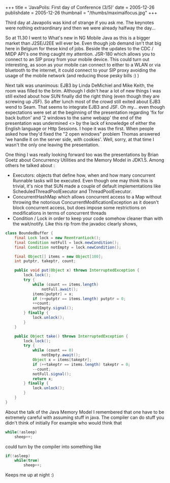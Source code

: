 +++
title = 'JavaPolis: First day of Conference (3/5)'
date = 2005-12-26
publishdate = 2005-12-26
thumbnail = "/thumbs/maximalfocus.jpg"
+++

Third day at Javapolis was kind of strange if you ask me.
The keynotes were nothing extraordinary and then we were already halfway the day...

So at 11.30 I went to What's new in NG Mobile Java as this is a bigger market than J2SE/J2EE will ever be. Even though
job demand isn't that big here in Belgium for these kind of jobs. Beside the updates to the CDC / MIDP API's one thing
caught my attention. JSR-180 which allows you to connect to an SIP proxy from your mobile device. This could turn out
interesting, as soon as your mobile can connect to either to a WLAN or via bluetooth to the internet, it could connect
to your SIP proxy avoiding the usage of the mobile network (and reducing those pesky bills :) )

Next talk was unanimous: EJB3 by Linda DeMichiel and Mike Keith, the room was filled to the brim. Although I didn't hear
a lot of new things I was still exited about how SUN finally did the right thing (even though they are screwing up JSF).
So after lunch most of the crowd still exited about EJB3 wend to Seam. That seems to integrate EJB3 and JSF. Oh my...
even though expectations were set at the beginning of the presentation regarding 'fix for back button' and '2 windows to
the same webapp' the end of the presentation was undermined <<completely>> by the lack of knowledge of either the
English language or Http Sessions. I hope it was the first. When people asked how they'd fixed the "2 open windows"
problem Thomas answered 'we handle it on the server side, with cookies'. Well, sorry, at that time I wasn't the only one
leaving the presentation.

One thing I was really looking forward too was the presentations by Brian Goetz about Concurrency Utilities and the
Memory Model in JDK1.5. Among others he talked about :

* Executors: objects that define how, when and how many concurrent Runnable tasks will be executed. Even though one may
think this is trivial, it's nice that SUN made a couple of default implementations like ScheduledThreadPoolExecutor and
ThreadPoolExecutor.
* ConcurrentHashMap which allows concurrent access to a Map without throwing the notorious ConcurrentModificationException
as it doesn't block concurrent access, but does impose some restrictions on modifications in terms of concurrent threads
* Condition / Lock in order to keep your code somehow cleaner than with the wait/notify. Like this rip from the javadoc
clearly shows,

```java
class BoundedBuffer {
    final Lock lock = new ReentrantLock();
    final Condition notFull = lock.newCondition();
    final Condition notEmpty = lock.newCondition();

    final Object[] items = new Object[100];
    int putptr, takeptr, count;

    public void put(Object x) throws InterruptedException {
        lock.lock();
        try {
            while (count == items.length)
                notFull.await();
            items[putptr] = x;
            if (++putptr == items.length) putptr = 0;
            ++count;
            notEmpty.signal();
        } finally {
            lock.unlock();
        }
    }

    public Object take() throws InterruptedException {
        lock.lock();
        try {
            while (count == 0)
                notEmpty.await();
            Object x = items[takeptr];
            if (++takeptr == items.length) takeptr = 0;
            --count;
            notFull.signal();
            return x;
        } finally {
            lock.unlock();
        }
    }
}
```

About the talk of the Java Memory Model I remembered that one have to be extremely careful with assuming stuff in java.
The compiler can do stuff you didn't think of initially
For example who would think that

```java
while(!asleep)
    sheep++;
```

could turn by the compiler into something like

```java
if(!asleep)
    while(true)
        sheep++;
```

Keeps me up at night :)